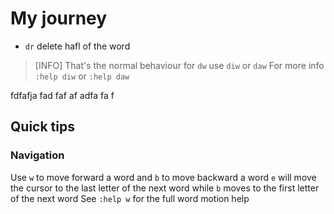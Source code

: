 # My journey

- `dr` delete hafl of the word

>[INFO]
>That's the normal behaviour for `dw` use `diw` or `daw`
>For more info `:help diw` or `:help daw`

fdfafja fad faf af adfa fa f


## Quick tips

### Navigation

Use `w` to move forward a word and `b` to move backward a word
`e` will move the cursor to the last letter of the next word while `b`
moves to the first letter of the next word
See `:help w` for the full word motion help
